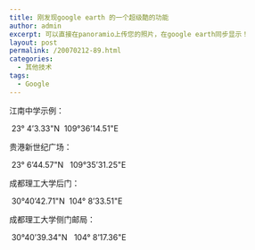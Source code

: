 ```yaml
---
title: 刚发现google earth 的一个超级酷的功能
author: admin
excerpt: 可以直接在panoramio上传您的照片，在google earth同步显示！
layout: post
permalink: /20070212-89.html
categories:
  - 其他技术
tags:
  - Google
---
```

江南中学示例：

&nbsp;23&deg; 4&#8217;3.33"N&nbsp;&nbsp;109&deg;36&#8217;14.51"E

贵港新世纪广场：

&nbsp;23&deg; 6&#8217;44.57"N&nbsp;&nbsp; 109&deg;35&#8217;31.25"E

成都理工大学后门：

&nbsp;30&deg;40&#8217;42.71"N&nbsp; 104&deg; 8&#8217;33.51"E

成都理工大学侧门邮局：

&nbsp;30&deg;40&#8217;39.34"N&nbsp;&nbsp; 104&deg; 8&#8217;17.36"E